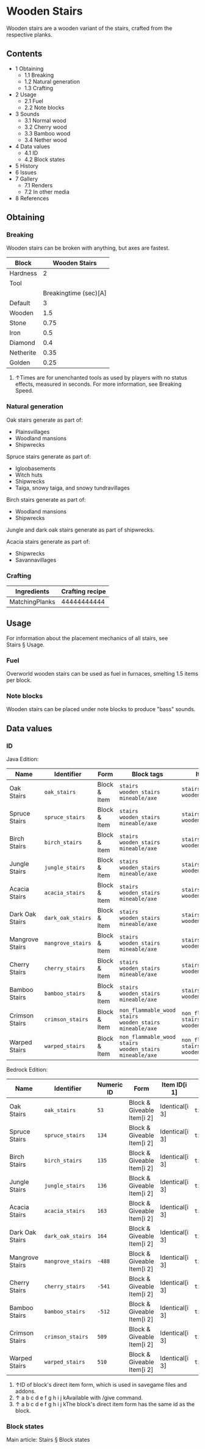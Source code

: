 # Wooden Stairs
Wooden stairs are a wooden variant of the stairs, crafted from the respective planks.

## Contents
- 1 Obtaining
	- 1.1 Breaking
	- 1.2 Natural generation
	- 1.3 Crafting
- 2 Usage
	- 2.1 Fuel
	- 2.2 Note blocks
- 3 Sounds
	- 3.1 Normal wood
	- 3.2 Cherry wood
	- 3.3 Bamboo wood
	- 3.4 Nether wood
- 4 Data values
	- 4.1 ID
	- 4.2 Block states
- 5 History
- 6 Issues
- 7 Gallery
	- 7.1 Renders
	- 7.2 In other media
- 8 References

## Obtaining
### Breaking
Wooden stairs can be broken with anything, but axes are fastest.

| Block     | Wooden Stairs         |
|-----------|-----------------------|
| Hardness  | 2                     |
| Tool      |                       |
|           | Breakingtime (sec)[A] |
| Default   | 3                     |
| Wooden    | 1.5                   |
| Stone     | 0.75                  |
| Iron      | 0.5                   |
| Diamond   | 0.4                   |
| Netherite | 0.35                  |
| Golden    | 0.25                  |

1. ↑Times are for unenchanted tools as used by players with no status effects, measured in seconds. For more information, see Breaking Speed.

### Natural generation
Oak stairs generate as part of:

- Plainsvillages
- Woodland mansions
- Shipwrecks

Spruce stairs generate as part of:

- Igloobasements
- Witch huts
- Shipwrecks
- Taiga, snowy taiga, and snowy tundravillages

Birch stairs generate as part of:

- Woodland mansions
- Shipwrecks

Jungle and dark oak stairs generate as part of shipwrecks.

Acacia stairs generate as part of:

- Shipwrecks
- Savannavillages

### Crafting
| Ingredients    | Crafting recipe |
|----------------|-----------------|
| MatchingPlanks | 44444444444     |

## Usage
For information about the placement mechanics of all stairs, see Stairs § Usage.

### Fuel
Overworld wooden stairs can be used as fuel in furnaces, smelting 1.5 items per block.

### Note blocks
Wooden stairs can be placed under note blocks to produce "bass" sounds.

## Data values
### ID
Java Edition:

| Name            | Identifier        | Form         | Block tags                                                               | Item tags                                             | Translation key                   |
|-----------------|-------------------|--------------|--------------------------------------------------------------------------|-------------------------------------------------------|-----------------------------------|
| Oak Stairs      | `oak_stairs`      | Block & Item | `stairs`<br/>`wooden_stairs`<br/>`mineable/axe`                          | `stairs`<br/>`wooden_stairs`                          | `block.minecraft.oak_stairs`      |
| Spruce Stairs   | `spruce_stairs`   | Block & Item | `stairs`<br/>`wooden_stairs`<br/>`mineable/axe`                          | `stairs`<br/>`wooden_stairs`                          | `block.minecraft.spruce_stairs`   |
| Birch Stairs    | `birch_stairs`    | Block & Item | `stairs`<br/>`wooden_stairs`<br/>`mineable/axe`                          | `stairs`<br/>`wooden_stairs`                          | `block.minecraft.birch_stairs`    |
| Jungle Stairs   | `jungle_stairs`   | Block & Item | `stairs`<br/>`wooden_stairs`<br/>`mineable/axe`                          | `stairs`<br/>`wooden_stairs`                          | `block.minecraft.jungle_stairs`   |
| Acacia Stairs   | `acacia_stairs`   | Block & Item | `stairs`<br/>`wooden_stairs`<br/>`mineable/axe`                          | `stairs`<br/>`wooden_stairs`                          | `block.minecraft.acacia_stairs`   |
| Dark Oak Stairs | `dark_oak_stairs` | Block & Item | `stairs`<br/>`wooden_stairs`<br/>`mineable/axe`                          | `stairs`<br/>`wooden_stairs`                          | `block.minecraft.dark_oak_stairs` |
| Mangrove Stairs | `mangrove_stairs` | Block & Item | `stairs`<br/>`wooden_stairs`<br/>`mineable/axe`                          | `stairs`<br/>`wooden_stairs`                          | `block.minecraft.mangrove_stairs` |
| Cherry Stairs   | `cherry_stairs`   | Block & Item | `stairs`<br/>`wooden_stairs`<br/>`mineable/axe`                          | `stairs`<br/>`wooden_stairs`                          | `block.minecraft.cherry_stairs`   |
| Bamboo Stairs   | `bamboo_stairs`   | Block & Item | `stairs`<br/>`wooden_stairs`<br/>`mineable/axe`                          | `stairs`<br/>`wooden_stairs`                          | `block.minecraft.bamboo_stairs`   |
| Crimson Stairs  | `crimson_stairs`  | Block & Item | `non_flammable_wood`<br/>`stairs`<br/>`wooden_stairs`<br/>`mineable/axe` | `non_flammable_wood`<br/>`stairs`<br/>`wooden_stairs` | `block.minecraft.crimson_stairs`  |
| Warped Stairs   | `warped_stairs`   | Block & Item | `non_flammable_wood`<br/>`stairs`<br/>`wooden_stairs`<br/>`mineable/axe` | `non_flammable_wood`<br/>`stairs`<br/>`wooden_stairs` | `block.minecraft.warped_stairs`   |

Bedrock Edition:

| Name            | Identifier        | Numeric ID | Form                       | Item ID[i 1]   | Translation key             |
|-----------------|-------------------|------------|----------------------------|----------------|-----------------------------|
| Oak Stairs      | `oak_stairs`      | `53`       | Block & Giveable Item[i 2] | Identical[i 3] | `tile.oak_stairs.name`      |
| Spruce Stairs   | `spruce_stairs`   | `134`      | Block & Giveable Item[i 2] | Identical[i 3] | `tile.spruce_stairs.name`   |
| Birch Stairs    | `birch_stairs`    | `135`      | Block & Giveable Item[i 2] | Identical[i 3] | `tile.birch_stairs.name`    |
| Jungle Stairs   | `jungle_stairs`   | `136`      | Block & Giveable Item[i 2] | Identical[i 3] | `tile.jungle_stairs.name`   |
| Acacia Stairs   | `acacia_stairs`   | `163`      | Block & Giveable Item[i 2] | Identical[i 3] | `tile.acacia_stairs.name`   |
| Dark Oak Stairs | `dark_oak_stairs` | `164`      | Block & Giveable Item[i 2] | Identical[i 3] | `tile.dark_oak_stairs.name` |
| Mangrove Stairs | `mangrove_stairs` | `-488`     | Block & Giveable Item[i 2] | Identical[i 3] | `tile.mangrove_stairs.name` |
| Cherry Stairs   | `cherry_stairs`   | `-541`     | Block & Giveable Item[i 2] | Identical[i 3] | `tile.cherry_stairs.name`   |
| Bamboo Stairs   | `bamboo_stairs`   | `-512`     | Block & Giveable Item[i 2] | Identical[i 3] | `tile.bamboo_stairs.name`   |
| Crimson Stairs  | `crimson_stairs`  | `509`      | Block & Giveable Item[i 2] | Identical[i 3] | `tile.crimson_stairs.name`  |
| Warped Stairs   | `warped_stairs`   | `510`      | Block & Giveable Item[i 2] | Identical[i 3] | `tile.warped_stairs.name`   |

1. ↑ID of block's direct item form, which is used in savegame files and addons.
2. ↑ a b c d e f g h i j kAvailable with /give command.
3. ↑ a b c d e f g h i j kThe block's direct item form has the same id as the block.

### Block states
Main article: Stairs § Block states

